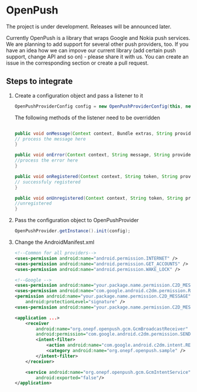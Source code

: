 OpenPush
========
The project is under development.
Releases will be announced later.

Currently OpenPush is a library that wraps Google and Nokia push services.
We are planning to add support for several other push providers, too.
If you have an idea how we can impove our current library (add certain push support, change API and so on) - please share it with us.
You can create an issue in the corresponding section or create a pull request.

Steps to integrate
------------------

1. Create a configuration object and pass a listener to it    
    ````java
    OpenPushProviderConfig config = new OpenPushProviderConfig(this, new PushListener());
    ````
    
    The following methods of the listener need to be overridden
    ````java
    
    public void onMessage(Context context, Bundle extras, String providerName) {
    // process the message here
    }

    public void onError(Context context, String message, String providerName) {
    //process the error here
    }

    public void onRegistered(Context context, String token, String providerName) {
    // successfuly registered
    }

    public void onUnregistered(Context context, String token, String providerName) {
    //unregistered
    }
    ````

2. Pass the configuration object to OpenPushProvider 
    ````java
    OpenPushProvider.getInstance().init(config);
    ````

3. Change the AndroidManifest.xml   
    ````xml
    <!--Common for all providers-->
    <uses-permission android:name="android.permission.INTERNET" />
    <uses-permission android:name="android.permission.GET_ACCOUNTS" /> 
    <uses-permission android:name="android.permission.WAKE_LOCK" />

    <!--Google -->
    <uses-permission android:name="your.package.name.permission.C2D_MESSAGE" />
    <uses-permission android:name="com.google.android.c2dm.permission.RECEIVE" />
   <permission android:name="your.package.name.permission.C2D_MESSAGE"
        android:protectionLevel="signature" />
    <uses-permission android:name="your.package.name.permission.C2D_MESSAGE" />

    <application ...>
        <receiver
            android:name="org.onepf.openpush.gcm.GcmBroadcastReceiver"
            android:permission="com.google.android.c2dm.permission.SEND" >
            <intent-filter>
                <action android:name="com.google.android.c2dm.intent.RECEIVE" />
                <category android:name="org.onepf.openpush.sample" />
            </intent-filter>
        </receiver>

        <service android:name="org.onepf.openpush.gcm.GcmIntentService"
            android:exported="false"/>
    </application>
    ````
   

